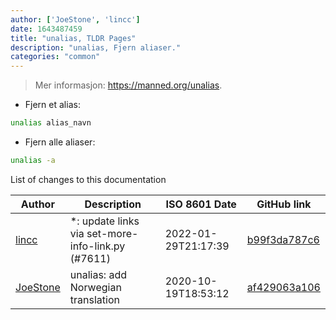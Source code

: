 ```yaml
---
author: ['JoeStone', 'lincc']
date: 1643487459
title: "unalias, TLDR Pages"
description: "unalias, Fjern aliaser."
categories: "common"
---
```

> Mer informasjon: <https://manned.org/unalias>.

- Fjern et alias:

```bash
unalias alias_navn
```

- Fjern alle aliaser:

```bash
unalias -a
```
List of changes to this documentation


Author | Description | ISO 8601 Date | GitHub link
------|-----|-----|-----
[lincc](mailto:46962923+blueskyson@users.noreply.github.com) | *: update links via set-more-info-link.py (#7611) | 2022-01-29T21:17:39 | [b99f3da787c6](https://github.com/tldr-pages/tldr/commit/b99f3da787c6f43a545b9cb5ebd8265b1367fbc4)
[JoeStone](mailto:captainjoestone@gmail.com) | unalias: add Norwegian translation | 2020-10-19T18:53:12 | [af429063a106](https://github.com/tldr-pages/tldr/commit/af429063a1064c04015b0647ad9e0eb9fb440825)

